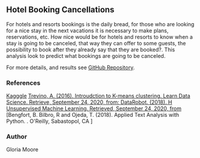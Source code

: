 ## Hotel Booking Cancellations

For hotels and resorts bookings is the daily bread, for those who are looking for a nice stay in the next vacations it is necessary to make plans, reservations, etc. How nice would be for hotels and resorts to know when a stay is going to be canceled, that way they can offer to some guests, the possibility to book after they already say that they are booked?. This analysis look to predict what bookings are going to be canceled.



For more details, and results see [GitHub Repository](https://github.com/gloriaypradal/Hotel_Booking_Cancellations).

### References

[Kagggle](https://www.kaggle.com/sanjana08/hotel-booking-cancellation-prediction)
[Trevino, A. (2016). Introudction to K-means clustering. Learn Data Science. Retrieve, September 24, 2020, from: ](https://blogs.oracle.com/datascience/introduction-to-k-means-clustering)
[DataRobot. (2018). H Unsupervised Machine Learning. Retrieved, September 24, 2020, from ](https://www.datarobot.com/wiki/unsupervised-machine-learning//)
[Bengfort, B. Bilbro, R and Ojeda, T. (2018).  Applied Text Analysis with Python. . O'Reilly, Sabastopol, CA  ]
[](https://matplotlib.org/3.1.3/gallery/statistics/hist.html#generate-data-and-plot-a-simple-histogram)



### Author

Gloria Moore
